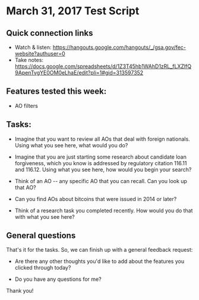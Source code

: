 # March 31, 2017 Test Script

## Quick connection links

- Watch & listen: <https://hangouts.google.com/hangouts/_/gsa.gov/fec-website?authuser=0>
- Take notes: <https://docs.google.com/spreadsheets/d/1Z3T45hb1WAhD1zRL_fLXZlfQ9ApenTvgYE0OM0eLhaE/edit?pli=1#gid=313597352>

## Features tested this week:

- AO filters


## Tasks:

- Imagine that you want to review all AOs that deal with foreign nationals. Using what you see here, what would you do?

- Imagine that you are just starting some research about candidate loan forgiveness, which you know is addressed by regulatory citation 116.11 and 116.12. Using what you see here, how would you begin your search?

- Think of an AO -- any specific AO that you can recall. Can you look up that AO?

- Can you find AOs about bitcoins that were issued in 2014 or later?

- Think of a research task you completed recently. How would you do that with what you see here?

## General questions

That's it for the tasks. So, we can finish up with a general feedback request:

- Are there any other thoughts you'd like to add about the features you clicked through today?

- Do you have any questions for me?

Thank you!






